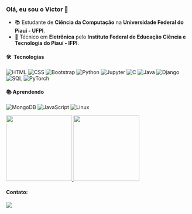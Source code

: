 ### Olá, eu sou o Victor 👋

- :books: Estudante de **Ciência da Computação** na **Universidade Federal do Piauí - UFPI**.
- :electric_plug: Técnico em **Eletrônica** pelo **Instituto Federal de Educação Ciência e Tecnologia do Piauí - IFPI**.

#### 🛠 &nbsp;Tecnologias
  ![HTML](https://img.shields.io/badge/-HTML-333333?style=flat&logo=HTML5)
  ![CSS](https://img.shields.io/badge/-CSS-333333?style=flat&logo=CSS3&logoColor=1572B6)
  ![Bootstrap](https://img.shields.io/badge/-Bootstrap-333333?style=flat&logo=bootstrap&logoColor=563D7C)
  ![Python](https://img.shields.io/badge/-Python-333333?style=flat&logo=Python)
  ![Jupyter](https://img.shields.io/badge/-Jupyter-333333?style=flat&logo=Jupyter)
  ![C](https://img.shields.io/badge/-C-333333?style=flat&logo=C)
  ![Java](https://img.shields.io/badge/-Java-333333?style=flat&logo=Java)
  ![Django](https://img.shields.io/badge/-Django-333333?style=flat&logo=Django)
  ![SQL](https://img.shields.io/badge/-SQL-333333?style=flat&logo=MySQL)
  ![PyTorch](https://img.shields.io/badge/-PyTorch-333333?style=flat&logo=PyTorch)
  #### :books: Aprendendo

  ![MongoDB](https://img.shields.io/badge/-MongoDB-333333?style=flat&logo=MongoDB)
  ![JavaScript](https://img.shields.io/badge/-JavaScript-333333?style=flat&logo=JavaScript)
  ![Linux](https://img.shields.io/badge/-Linux-333333?style=flat&logo=Linux)
<p>
<a href="https://github.com/vic37get">
    <img height="180em" src="https://github-readme-stats.vercel.app/api?username=vic37get&count_private=true&show_icons=true&theme=dark" />
    <img height="180em" src="https://github-readme-stats-eight-theta.vercel.app/api/top-langs/?username=vic37get&count_private=true&layout=compact&langs_count=8&theme=dark"/>
</a>
</p>
          

#### Contato:
<div>
<a href="https://www.linkedin.com/in/victor-ribeiro-5525b519b/" target="_blank"><img src="https://img.shields.io/badge/-LinkedIn-%230077B5?style=for-the-badge&logo=linkedin&logoColor=white" target="_blank"></a>   
</div>

